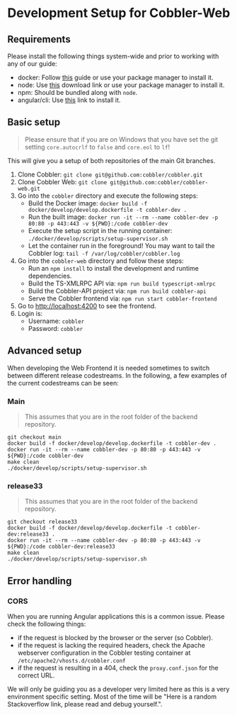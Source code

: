 # Development Setup for Cobbler-Web

## Requirements

Please install the following things system-wide and prior to working with any of our guide:

- docker: Follow [this](https://docs.docker.com/get-docker/) guide or use your package manager to install it.
- node: Use [this](https://nodejs.org/en/download/) download link or use your package manager to install it.
- npm: Should be bundled along with `node`.
- angular/cli: Use [this](https://angular.io/guide/setup-local#install-the-angular-cli) link to install it.

## Basic setup

> Please ensure that if you are on Windows that you have set the git setting `core.autocrlf` to `false` and `core.eol` to `lf`!

This will give you a setup of both repositories of the main Git branches.

1. Clone Cobbler: `git clone git@github.com:cobbler/cobbler.git`
2. Clone Cobbler Web: `git clone git@github.com:cobbler/cobbler-web.git`
3. Go into the `cobbler` directory and execute the following steps:
   - Build the Docker image: `docker build -f docker/develop/develop.dockerfile -t cobbler-dev .`
   - Run the built image: `docker run -it --rm --name cobbler-dev -p 80:80 -p 443:443 -v ${PWD}:/code cobbler-dev`
   - Execute the setup script in the running container: `./docker/develop/scripts/setup-supervisor.sh`
   - Let the container run in the foreground! You may want to tail the Cobbler log:
     `tail -f /var/log/cobbler/cobbler.log`
4. Go into the `cobbler-web` directory and follow these steps:
   - Run an `npm install` to install the development and runtime dependencies.
   - Build the TS-XMLRPC API via: `npm run build typescript-xmlrpc`
   - Build the Cobbler-API project via: `npm run build cobbler-api`
   - Serve the Cobbler frontend via: `npm run start cobbler-frontend`
5. Go to <http://localhost:4200> to see the frontend.
6. Login is:
   - Username: `cobbler`
   - Password: `cobbler`

## Advanced setup

When developing the Web Frontend it is needed sometimes to switch between different release codestreams. In the following, a few examples of the current codestreams can be seen:

### Main

> This assumes that you are in the root folder of the backend repository.

```
git checkout main
docker build -f docker/develop/develop.dockerfile -t cobbler-dev .
docker run -it --rm --name cobbler-dev -p 80:80 -p 443:443 -v ${PWD}:/code cobbler-dev
make clean
./docker/develop/scripts/setup-supervisor.sh
```

### release33

> This assumes that you are in the root folder of the backend repository.

```
git checkout release33
docker build -f docker/develop/develop.dockerfile -t cobbler-dev:release33 .
docker run -it --rm --name cobbler-dev -p 80:80 -p 443:443 -v ${PWD}:/code cobbler-dev:release33
make clean
./docker/develop/scripts/setup-supervisor.sh
```

## Error handling

### CORS

When you are running Angular applications this is a common issue. Please check the following things:

- if the request is blocked by the browser or the server (so Cobbler).
- if the request is lacking the required headers, check the Apache webserver configuration in the Cobbler testing
  container at `/etc/apache2/vhosts.d/cobbler.conf`
- if the request is resulting in a 404, check the `proxy.conf.json` for the correct URL.

We will only be guiding you as a developer very limited here as this is a very environment specific setting. Most of the
time will be "Here is a random Stackoverflow link, please read and debug yourself.".
